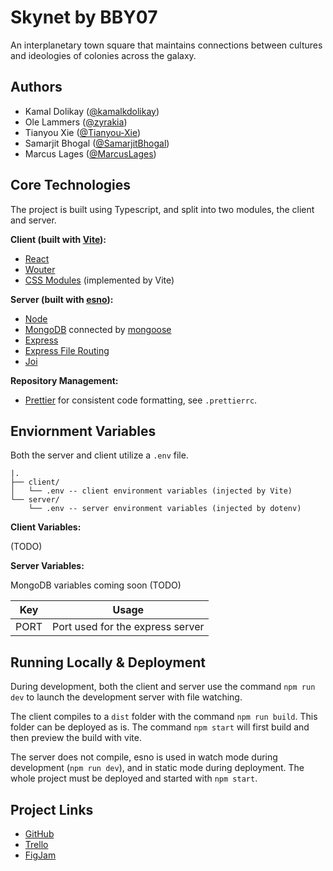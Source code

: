 
# Skynet by BBY07

An interplanetary town square that maintains connections between cultures and ideologies of colonies across the galaxy.

## Authors

- Kamal Dolikay ([@kamalkdolikay](https://github.com/kamalkdolikay))
- Ole Lammers ([@zyrakia](https://www.github.com/Zyrakia))
- Tianyou Xie ([@Tianyou-Xie](https://github.com/Tianyou-Xie))
- Samarjit Bhogal ([@SamarjitBhogal](https://github.com/SamarjitBhogal))
- Marcus Lages ([@MarcusLages](https://github.com/MarcusLages))

## Core Technologies

The project is built using Typescript, and split into two modules, the client and server.

**Client (built with [Vite](https://vitejs.dev/)):** 
- [React](https://react.dev/)
- [Wouter](https://www.npmjs.com/package/wouter)
- [CSS Modules](https://github.com/css-modules/css-modules) (implemented by Vite)

**Server (built with [esno](https://www.npmjs.com/package/esno)):**
- [Node](https://nodejs.org/en)
- [MongoDB](https://www.mongodb.com/products/platform/atlas-database) connected by [mongoose](https://mongoosejs.com/)
- [Express](https://expressjs.com/)
- [Express File Routing](https://www.npmjs.com/package/express-file-routing)
- [Joi](https://joi.dev/)

**Repository Management:**
- [Prettier](https://prettier.io/) for consistent code formatting, see `.prettierrc`.
## Enviornment Variables

Both the server and client utilize a `.env` file.
```
|.
├── client/
│   └── .env -- client environment variables (injected by Vite)
└── server/
    └── .env -- server environment variables (injected by dotenv)
```


**Client Variables:**

(TODO)

**Server Variables:**

MongoDB variables coming soon (TODO)

| Key  | Usage                            |
|------|----------------------------------|
| PORT | Port used for the express server |

## Running Locally & Deployment

During development, both the client and server use the command `npm run dev` to launch the development server with file watching.

The client compiles to a `dist` folder with the command `npm run build`. This folder can be deployed as is. The command `npm start` will first build and then preview the build with vite.

The server does not compile, esno is used in watch mode during development (`npm run dev`), and in static mode during deployment. The whole project must be deployed and started with `npm start`.

## Project Links

- [GitHub](https://github.com/1800-BBY8/1800_202410_BBY8)
- [Trello](https://trello.com/b/ENhDCODq/2800202410bby07)
- [FigJam](https://www.figma.com/file/lM0sT0hbMY3v0cW2zLn5hC/2800-202410-BBY07?type=whiteboard&node-id=0-1&t=fR12pb3gUrK1EDNj-0)
